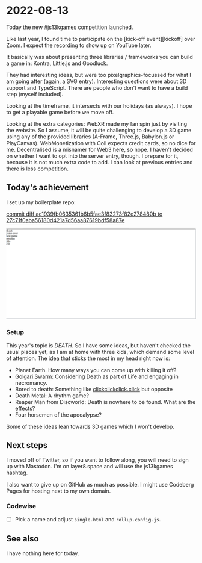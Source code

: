 # 2022-08-13

Today the new [#js13kgames][js13kgames] competition launched.

Like last year, I found time to participate on the [kick-off event][kickoff]
over Zoom. I expect the [recording][youtube] to show up on YouTube later.

It basically was about presenting three libraries / frameworks you can build
a game in: Kontra, Little.js and Goodluck.

They had interesting ideas, but were too pixelgraphics-focussed for what I am
going after (again, a SVG entry). Interesting questions were about 3D support
and TypeScript. There are people who don't want to have a build step (myself
included).

Looking at the timeframe, it intersects with our holidays (as always).
I hope to get a playable game before we move off.

Looking at the extra categories: WebXR made my fan spin just by visiting the
website. So I assume, it will be quite challenging to develop a 3D game using
any of the provided libraries (A-Frame, Three.js, Babylon.js or PlayCanvas).
WebMonetization with Coil expects credit cards, so no dice for me.
Decentralised is a misnamer for Web3 here, so nope. I haven't decided on
whether I want to opt into the server entry, though. I prepare for it, because
it is not much extra code to add. I can look at previous entries and there is
less competition.

## Today's achievement

I set up my boilerplate repo:

[commit diff ac1939fb0635361b6b5fae3f83273f82e278480b to 27c71f0aba56180d421a7d56aa87619bdf58a87e][diff]

![screenshot from 2022-08-13][screenshot]

### Setup

This year's topic is _DEATH_. So I have some ideas, but haven't checked the
usual places yet, as I am at home with three kids, which demand some level of
attention. The idea that sticks the most in my head right now is:

- Planet Earth. How many ways you can come up with killing it off?
- [Golgari Swarm][golgari]: Considering Death as part of Life and engaging in
  necromancy.
- Bored to death: Something like [clickclickclick.click][click] but opposite
- Death Metal: A rhythm game?
- Reaper Man from Discworld: Death is nowhere to be found. What are the effects?
- Four horsemen of the apocalypse?

Some of these ideas lean towards 3D games which I won't develop.

## Next steps

I moved off of Twitter, so if you want to follow along, you will need to sign
up with Mastodon. I'm on layer8.space and will use the js13kgames hashtag.

I also want to give up on GitHub as much as possible. I might use
Codeberg Pages for hosting next to my own domain.

### Codewise

- [ ] Pick a name and adjust `single.html` and `rollup.config.js`.

## See also

I have nothing here for today.

[click]: https://clickclickclick.click/
[diff]: https://jaenis.ch/hobbies/coding/repos/ryuno-ki/js13kgames-2022/compare/ac1939fb0635361b6b5fae3f83273f82e278480b...27c71f0aba56180d421a7d56aa87619bdf58a87e
[golgari]: https://mtg.fandom.com/wiki/Golgari_Swarm
[js13kgames]: https://nitter.net/search?q=%23js13kgames
[screenshot]: ./2022-08-13.png
[youtube]: https://invidious.namazso.eu/channel/UC5hWagb-KisWyNgVmzs4AwQ
